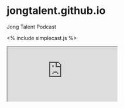 # jongtalent.github.io
Jong Talent Podcast


<% include simplecast.js %>
<iframe src="https://player.simplecast.com/d62c606d-df1e-4ec1-949f-574f2080b3c2/seasons?dark=true" />
<iframe src="https://player.simplecast.com/ae7f52e3-6ea1-4e1e-89d3-7dc6ef1c40b6/seasons?dark=true" />
<iframe src="https://player.simplecast.com/b987db48-afef-4cb2-b13f-138dea2bea40/seasons?dark=true" />
